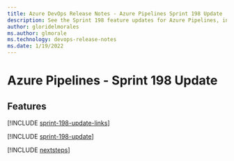 ```yaml
---
title: Azure DevOps Release Notes - Azure Pipelines Sprint 198 Update
description: See the Sprint 198 feature updates for Azure Pipelines, including next steps.
author: gloridelmorales
ms.author: glmorale
ms.technology: devops-release-notes
ms.date: 1/19/2022
---
```


# Azure Pipelines - Sprint 198 Update

## Features

[!INCLUDE [sprint-198-update-links](../includes/pipelines/sprint-198-update-links.md)]

[!INCLUDE [sprint-198-update](../includes/pipelines/sprint-198-update.md)]

[!INCLUDE [nextsteps](../includes/nextsteps.md)]